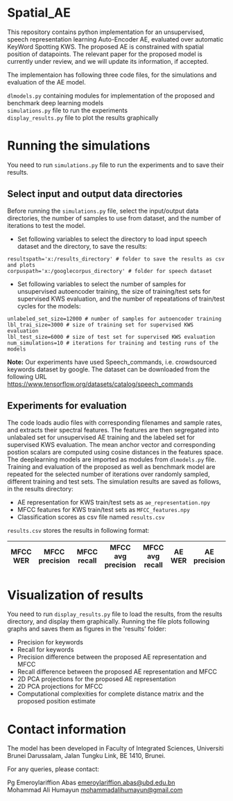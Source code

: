 # Spatial_AE

This repository contains python implementation for an unsupervised, speech representation learning Auto-Encoder AE, evaluated over automatic KeyWord Spotting KWS. The proposed AE is constrained with spatial position of datapoints. The relevant paper for the proposed model is currently under review, and we will update its information, if accepted.  

The implementaion has following three code files, for the simulations and evaluation of the AE model.

`dlmodels.py` containing modules for implementation of the proposed and benchmark deep learning models   
`simulations.py` file to run the experiments  
`display_results.py` file to plot the results graphically  


# Running the simulations

You need to run `simulations.py` file to run the experiments and to save their results.

## Select input and output data directories
Before running the `simulations.py` file, select the input/output data directories, the number of samples to use from dataset, and the number of iterations to test the model.

* Set following variables to select the directory to load input speech dataset and the directory, to save the results:
```
resultspath='x:/results_directory' # folder to save the results as csv and plots
corpuspath='x:/googlecorpus_directory' # folder for speech dataset
```

* Set following variables to select the number of samples for unsupervised autoencoder training, the size of training/test sets for supervised KWS evaluation, and the number of repeatations of train/test cycles for the models:

```
unlabeled_set_size=12000 # number of samples for autoencoder training
lbl_trai_size=3000 # size of training set for supervised KWS evaluation
lbl_test_size=6000 # size of test set for supervised KWS evaluation
num_simulations=10 # iterations for training and testing runs of the models
```


**Note:** Our experiments have used Speech_commands, i.e. crowdsourced keywords dataset by google. The dataset can be downloaded from the following URL  
https://www.tensorflow.org/datasets/catalog/speech_commands


## Experiments for evaluation

The code loads audio files with corresponding filenames and sample rates, and extracts their spectral features.
The features are then segregated into unlabaled set for unsupervised AE training and the labeled set for  supervised KWS evaluation.
The mean anchor vector and corresponding postion scalars are computed using cosine distances in the features space.
The deeplearning models are imported as modules from `dlmodels.py` file. 
Training and evaluation of the proposed as well as benchmark model are repeated for the selected number of iterations over randomly sampled, different training and test sets. 
The simulation results are saved as follows, in the results directory:  
* AE representation for KWS train/test sets as `ae_representation.npy`    
* MFCC features for KWS train/test sets as `MFCC_features.npy`  
* Classification scores as csv file named `results.csv`   

`results.csv` stores the results in following format:  


|MFCC WER|MFCC precision|MFCC recall|MFCC avg precision|MFCC avg recall|AE WER|AE precision|AE recall|AE avg precision|AE avg recall|
|---|---|---|---|---|---|---|---|---|---|


# Visualization of results
You need to run `display_results.py` file to load the results, from the results directory, and display them graphically. Running the file plots following graphs and saves them as figures in the 'results' folder:

* Precision for keywords
* Recall for keywords
* Precision difference between the proposed AE representation and MFCC
* Recall difference between the proposed AE representation and MFCC
* 2D PCA projections for the proposed AE representation
* 2D PCA projections for MFCC
* Computational complexities for complete distance matrix and the proposed position estimate

# Contact information

The model has been developed in Faculty of Integrated Sciences, Universiti Brunei Darussalam, Jalan Tungku Link, BE 1410, Brunei.

For any queries, please contact:

Pg Emeroylariffion Abas
emeroylariffion.abas@ubd.edu.bn  
Mohammad Ali Humayun
mohammadalihumayun@gmail.com
